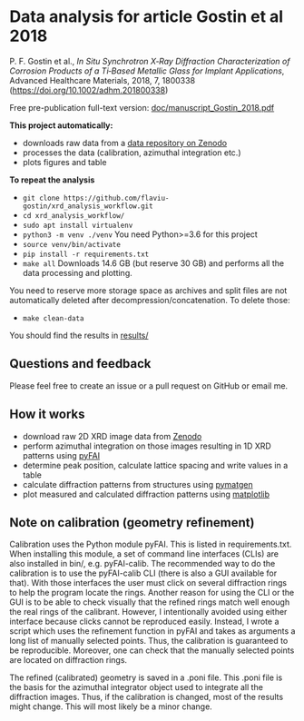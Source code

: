 # Data analysis for article Gostin et al 2018

P. F. Gostin et al., *In Situ Synchrotron X‐Ray Diffraction
Characterization of Corrosion Products of a Ti‐Based Metallic Glass
for Implant Applications*, Advanced Healthcare Materials, 2018, 7,
1800338 (<https://doi.org/10.1002/adhm.201800338>)

Free pre-publication full-text version:
[doc/manuscript_Gostin_2018.pdf](doc/manuscript_Gostin_2018.pdf)

**This project automatically:**
- downloads raw data from a [data repository on
  Zenodo](https://zenodo.org/record/4039843)
- processes the data (calibration, azimuthal integration etc.)
- plots figures and table

**To repeat the analysis**
- `git clone https://github.com/flaviu-gostin/xrd_analysis_workflow.git`
- `cd xrd_analysis_workflow/`
- `sudo apt install virtualenv`
- `python3 -m venv ./venv` You need Python>=3.6 for this project
- `source venv/bin/activate`
- `pip install -r requirements.txt`
- `make all` Downloads 14.6 GB (but reserve 30 GB) and performs all
  the data processing and plotting.

You need to reserve more storage space as archives and split files are
not automatically deleted after decompression/concatenation.  To
delete those:
- `make clean-data`

You should find the results in [results/](results/)

## Questions and feedback

Please feel free to create an issue or a pull request on GitHub or
email me.

## How it works
- download raw 2D XRD image data from
  [Zenodo](https://zenodo.org/record/4039843)
- perform azimuthal integration on those images resulting in 1D XRD
  patterns using [pyFAI](https://github.com/silx-kit/pyFAI)
- determine peak position, calculate lattice spacing and write values
  in a table
- calculate diffraction patterns from structures using
  [pymatgen](https://github.com/materialsproject/pymatgen)
- plot measured and calculated diffraction patterns using
  [matplotlib](https://github.com/matplotlib/matplotlib)

## Note on calibration (geometry refinement)

Calibration uses the Python module pyFAI.  This is listed in
requirements.txt.  When installing this module, a set of command line
interfaces (CLIs) are also installed in bin/, e.g. pyFAI-calib.  The
recommended way to do the calibration is to use the pyFAI-calib CLI
(there is also a GUI available for that).  With those interfaces the
user must click on several diffraction rings to help the program
locate the rings.  Another reason for using the CLI or the GUI is to
be able to check visually that the refined rings match well enough the
real rings of the calibrant.  However, I intentionally avoided using
either interface because clicks cannot be reproduced easily.  Instead,
I wrote a script which uses the refinement function in pyFAI and takes
as arguments a long list of manually selected points.  Thus, the
calibration is guaranteed to be reproducible.  Moreover, one can check
that the manually selected points are located on diffraction rings.

The refined (calibrated) geometry is saved in a .poni file.  This .poni file is
the basis for the azimuthal integrator object used to integrate all the
diffraction images.  Thus, if the calibration is changed, most of the results
might change.  This will most likely be a minor change.
